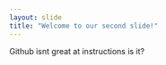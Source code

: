 ```yaml
---
layout: slide
title: "Welcome to our second slide!"
---
```

Github isnt great at instructions is it?
